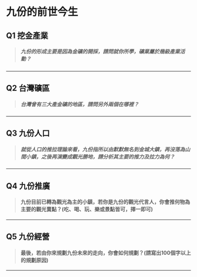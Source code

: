 九份的前世今生
===

## Q1 挖金產業 ##
> ##### 九份的形成主要是因為金礦的開採，請問就你所學，礦業屬於幾級產業活動？

***

## Q2 台灣礦區 ##
> ##### 台灣曾有三大產金礦的地區，請問另外兩個在哪裡？

***

## Q3 九份人口 ##
> ##### 就從人口的推拉理論來看，九份指所以由默默無名到金城大鎮，再沒落為山間小鎮，之後再演變成觀光勝地，請分析其主要的推力及拉力為何？

***

## Q4 九份推廣 ##
> #### 九份目前已轉為觀光為主的小鎮，若你是九份的觀光代言人，你會推何物為主要的觀光賣點？(吃、喝、玩、樂或景點皆可，擇一即可)

***

## Q5 九份經營 ##
> #### 最後，若由你來規劃九份未來的走向，你會如何規劃？(請寫出100個字以上的規劃原因)

***